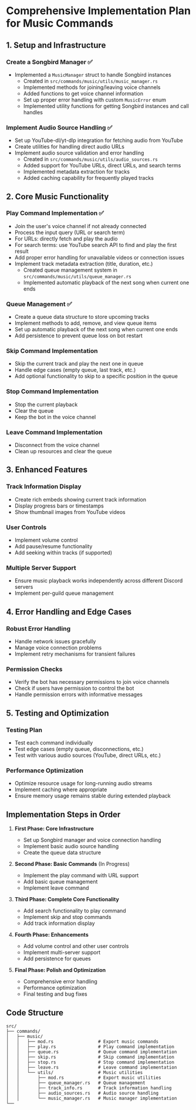 # Comprehensive Implementation Plan for Music Commands

## 1. Setup and Infrastructure

### Create a Songbird Manager ✅
- Implemented a `MusicManager` struct to handle Songbird instances
  - Created in `src/commands/music/utils/music_manager.rs`
  - Implemented methods for joining/leaving voice channels
  - Added functions to get voice channel information
  - Set up proper error handling with custom `MusicError` enum
  - Implemented utility functions for getting Songbird instances and call handles

### Implement Audio Source Handling ✅
- Set up YouTube-dl/yt-dlp integration for fetching audio from YouTube
- Create utilities for handling direct audio URLs
- Implement audio source validation and error handling
  - Created in `src/commands/music/utils/audio_sources.rs`
  - Added support for YouTube URLs, direct URLs, and search terms
  - Implemented metadata extraction for tracks
  - Added caching capability for frequently played tracks

## 2. Core Music Functionality

### Play Command Implementation ✅
- Join the user's voice channel if not already connected
- Process the input query (URL or search term)
- For URLs: directly fetch and play the audio
- For search terms: use YouTube search API to find and play the first result
- Add proper error handling for unavailable videos or connection issues
- Implement track metadata extraction (title, duration, etc.)
   - Created queue management system in `src/commands/music/utils/queue_manager.rs`
   - Implemented automatic playback of the next song when current one ends

### Queue Management ✅
- Create a queue data structure to store upcoming tracks
- Implement methods to add, remove, and view queue items
- Set up automatic playback of the next song when current one ends
- Add persistence to prevent queue loss on bot restart

### Skip Command Implementation
- Skip the current track and play the next one in queue
- Handle edge cases (empty queue, last track, etc.)
- Add optional functionality to skip to a specific position in the queue

### Stop Command Implementation
- Stop the current playback
- Clear the queue
- Keep the bot in the voice channel

### Leave Command Implementation
- Disconnect from the voice channel
- Clean up resources and clear the queue

## 3. Enhanced Features

### Track Information Display
- Create rich embeds showing current track information
- Display progress bars or timestamps
- Show thumbnail images from YouTube videos

### User Controls
- Implement volume control
- Add pause/resume functionality
- Add seeking within tracks (if supported)

### Multiple Server Support
- Ensure music playback works independently across different Discord servers
- Implement per-guild queue management

## 4. Error Handling and Edge Cases

### Robust Error Handling
- Handle network issues gracefully
- Manage voice connection problems
- Implement retry mechanisms for transient failures

### Permission Checks
- Verify the bot has necessary permissions to join voice channels
- Check if users have permission to control the bot
- Handle permission errors with informative messages

## 5. Testing and Optimization

### Testing Plan
- Test each command individually
- Test edge cases (empty queue, disconnections, etc.)
- Test with various audio sources (YouTube, direct URLs, etc.)

### Performance Optimization
- Optimize resource usage for long-running audio streams
- Implement caching where appropriate
- Ensure memory usage remains stable during extended playback

## Implementation Steps in Order

1. **First Phase: Core Infrastructure** 
   - Set up Songbird manager and voice connection handling
   - Implement basic audio source handling
   - Create the queue data structure

2. **Second Phase: Basic Commands** (In Progress)
   - Implement the play command with URL support 
   - Add basic queue management 
   - Implement leave command

3. **Third Phase: Complete Core Functionality**
   - Add search functionality to play command
   - Implement skip and stop commands
   - Add track information display

4. **Fourth Phase: Enhancements**
   - Add volume control and other user controls
   - Implement multi-server support
   - Add persistence for queues

5. **Final Phase: Polish and Optimization**
   - Comprehensive error handling
   - Performance optimization
   - Final testing and bug fixes

## Code Structure

```
src/
├── commands/
│   ├── music/
│   │   ├── mod.rs                 # Export music commands
│   │   ├── play.rs                # Play command implementation 
│   │   ├── queue.rs               # Queue command implementation
│   │   ├── skip.rs                # Skip command implementation
│   │   ├── stop.rs                # Stop command implementation
│   │   ├── leave.rs               # Leave command implementation
│   │   └── utils/                 # Music utilities
│   │       ├── mod.rs             # Export music utilities 
│   │       ├── queue_manager.rs   # Queue management 
│   │       ├── track_info.rs      # Track information handling
│   │       ├── audio_sources.rs   # Audio source handling 
│   │       └── music_manager.rs   # Music manager implementation 
└──
```